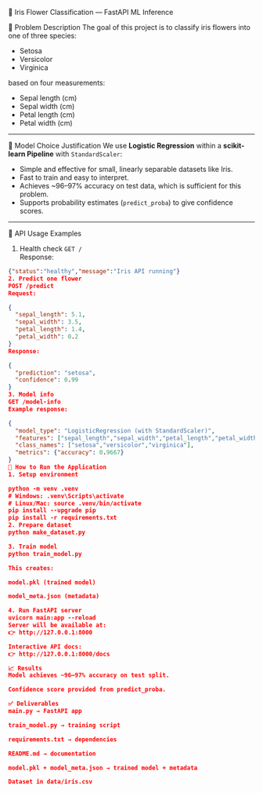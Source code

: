 🌸 Iris Flower Classification — FastAPI ML Inference

 📝 Problem Description
The goal of this project is to classify iris flowers into one of three species:
- Setosa
- Versicolor
- Virginica

based on four measurements:
- Sepal length (cm)
- Sepal width (cm)
- Petal length (cm)
- Petal width (cm)

---

 🤖 Model Choice Justification
We use **Logistic Regression** within a **scikit-learn Pipeline** with `StandardScaler`:
- Simple and effective for small, linearly separable datasets like Iris.
- Fast to train and easy to interpret.
- Achieves ~96–97% accuracy on test data, which is sufficient for this problem.
- Supports probability estimates (`predict_proba`) to give confidence scores.

---

📡 API Usage Examples

 1. Health check
`GET /`  
Response:
```json
{"status":"healthy","message":"Iris API running"}
2. Predict one flower
POST /predict
Request:

{
  "sepal_length": 5.1,
  "sepal_width": 3.5,
  "petal_length": 1.4,
  "petal_width": 0.2
}
Response:

{
  "prediction": "setosa",
  "confidence": 0.99
}
3. Model info
GET /model-info
Example response:

{
  "model_type": "LogisticRegression (with StandardScaler)",
  "features": ["sepal_length","sepal_width","petal_length","petal_width"],
  "class_names": ["setosa","versicolor","virginica"],
  "metrics": {"accuracy": 0.9667}
}
🚀 How to Run the Application
1. Setup environment

python -m venv .venv
# Windows: .venv\Scripts\activate
# Linux/Mac: source .venv/bin/activate
pip install --upgrade pip
pip install -r requirements.txt
2. Prepare dataset
python make_dataset.py

3. Train model
python train_model.py

This creates:

model.pkl (trained model)

model_meta.json (metadata)

4. Run FastAPI server
uvicorn main:app --reload
Server will be available at:
👉 http://127.0.0.1:8000

Interactive API docs:
👉 http://127.0.0.1:8000/docs

📈 Results
Model achieves ~96–97% accuracy on test split.

Confidence score provided from predict_proba.

✅ Deliverables
main.py → FastAPI app

train_model.py → training script

requirements.txt → dependencies

README.md → documentation

model.pkl + model_meta.json → trained model + metadata

Dataset in data/iris.csv